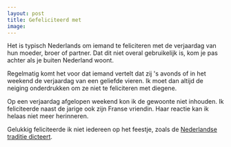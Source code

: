```yaml
---
layout: post
title: Gefeliciteerd met
image:
---
```


Het is typisch Nederlands om iemand te feliciteren met de verjaardag van hun moeder, broer of partner. Dat dit niet overal gebruikelijk is, kom je pas achter als je buiten Nederland woont.

Regelmatig komt het voor dat iemand vertelt dat zij 's avonds of in het weekend de verjaardag van een geliefde vieren. Ik moet dan altijd de neiging onderdrukken om ze niet te feliciteren met diegene.

Op een verjaardag afgelopen weekend kon ik de gewoonte niet inhouden. Ik feliciteerde naast de jarige ook zijn Franse vriendin. Haar reactie kan ik helaas niet meer herinneren.

Gelukkig feliciteerde ik niet iedereen op het feestje, zoals de [Nederlandse traditie dicteert](https://stuffdutchpeoplelike.com/2011/11/09/birthday-congratulations-gefeliciteerd/).
